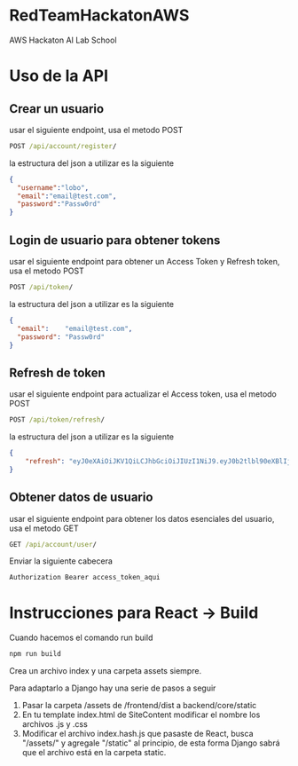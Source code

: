 # RedTeamHackatonAWS
AWS Hackaton AI Lab School

# Uso de la API

## Crear un usuario
usar el siguiente endpoint, usa el metodo POST
```cmd
POST /api/account/register/
```
la estructura del json a utilizar es la siguiente
```json
{
  "username":"lobo",
  "email":"email@test.com",
  "password":"Passw0rd"
}
```
## Login de usuario para obtener tokens
usar el siguiente endpoint para obtener un Access Token y Refresh token, usa el metodo POST
```cmd
POST /api/token/
```
la estructura del json a utilizar es la siguiente
```json
{
  "email":    "email@test.com",
  "password": "Passw0rd"
}
```
## Refresh de token
usar el siguiente endpoint para actualizar el Access token, usa el metodo POST
```cmd
POST /api/token/refresh/
```
la estructura del json a utilizar es la siguiente
```json
{
    "refresh": "eyJ0eXAiOiJKV1QiLCJhbGciOiJIUzI1NiJ9.eyJ0b2tlbl90eXBlIjoicmVmcmVzaCIsImV4cCI6MTY2MjgyNjQyMCwiaWF0IjoxNjYyNzk3NjIwLCJqdGkiOiI0NmMyMTE0YWI2YjI0M2Q5YjhiODMxNjdkYjhlYmY5MSIsInVzZXJfaWQiOjJ9.UmnoZ_KKEdcauJoO4jRiNnpuSbTjiSICY_9ctv5DEWc"
}
```
## Obtener datos de usuario
usar el siguiente endpoint para obtener los datos esenciales del usuario, usa el metodo GET
```cmd
GET /api/account/user/
```
Enviar la siguiente cabecera
```cmd
Authorization Bearer access_token_aqui
```

# Instrucciones para React -> Build
Cuando hacemos el comando run build
```cmd
npm run build
```
Crea un archivo index y una carpeta assets siempre.

Para adaptarlo a Django hay una serie de pasos a seguir
1. Pasar la carpeta /assets de /frontend/dist a backend/core/static
2. En tu template index.html de SiteContent modificar el nombre los archivos .js y .css
3. Modificar el archivo index.hash.js que pasaste de React, busca "/assets/" y agregale "/static" al principio, de esta forma Django sabrá que el archivo está en la carpeta static.